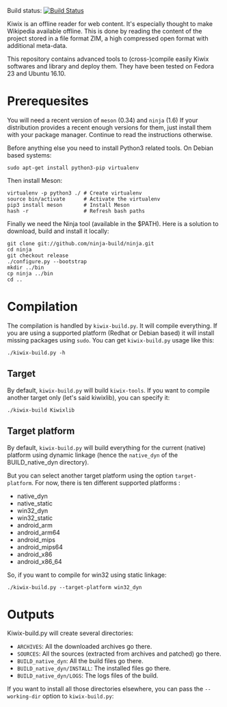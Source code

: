 Build status: [![Build Status](https://travis-ci.org/kiwix/kiwix-build.svg?branch=master)](https://travis-ci.org/kiwix/kiwix-build)

Kiwix is an offline reader for web content. It's especially thought to
make Wikipedia available offline. This is done by reading the content
of the project stored in a file format ZIM, a high compressed open
format with additional meta-data.

This repository contains advanced tools to (cross-)compile easily
Kiwix softwares and library and deploy them. They have been tested on
Fedora 23 and Ubuntu 16.10.

# Prerequesites

You will need a recent version of `meson` (0.34) and `ninja` (1.6) If
your distribution provides a recent enough versions for them, just
install them with your package manager. Continue to read the
instructions otherwise.

Before anything else you need to install Python3 related tools. On Debian
based systems:

```
sudo apt-get install python3-pip virtualenv
```

Then install Meson:
```
virtualenv -p python3 ./ # Create virtualenv
source bin/activate      # Activate the virtualenv
pip3 install meson       # Install Meson
hash -r                  # Refresh bash paths
```

Finally we need the Ninja tool (available in the $PATH). Here is a
solution to download, build and install it locally:

```
git clone git://github.com/ninja-build/ninja.git
cd ninja
git checkout release
./configure.py --bootstrap
mkdir ../bin
cp ninja ../bin
cd ..
```

# Compilation

The compilation is handled by `kiwix-build.py`. It will compile
everything. If you are using a supported platform (Redhat or Debian
based) it will install missing packages using `sudo`. You can get
`kiwix-build.py` usage like this:

```
./kiwix-build.py -h
```

## Target

By default, `kiwix-build.py` will build `kiwix-tools`. If you want to
compile another target only (let's said kiwixlib), you can specify it:

```
./kiwix-build Kiwixlib
```

## Target platform

By default, `kiwix-build.py` will build everything for the current (native)
platform using dynamic linkage (hence the `native_dyn` of the
BUILD_native_dyn directory).

But you can select another target platform using the option
`target-platform`. For now, there is ten different supported
platforms :

- native_dyn
- native_static
- win32_dyn
- win32_static
- android_arm
- android_arm64
- android_mips
- android_mips64
- android_x86
- android_x86_64

So, if you want to compile for win32 using static linkage:

```
./kiwix-build.py --target-platform win32_dyn
```

# Outputs

Kiwix-build.py will create several directories:
- `ARCHIVES`: All the downloaded archives go there.
- `SOURCES`: All the sources (extracted from archives and patched) go there.
- `BUILD_native_dyn`: All the build files go there.
- `BUILD_native_dyn/INSTALL`: The installed files go there.
- `BUILD_native_dyn/LOGS`: The logs files of the build.

If you want to install all those directories elsewhere, you can pass the
`--working-dir` option to `kiwix-build.py`:
